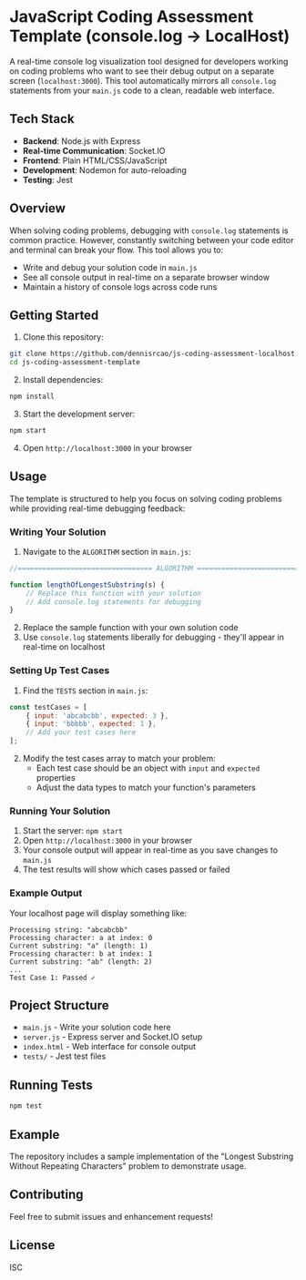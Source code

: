 # JavaScript Coding Assessment Template (console.log → LocalHost)

A real-time console log visualization tool designed for developers working on coding problems who want to see their debug output on a separate screen (`localhost:3000`). This tool automatically mirrors all `console.log` statements from your `main.js` code to a clean, readable web interface.

## Tech Stack
- **Backend**: Node.js with Express
- **Real-time Communication**: Socket.IO
- **Frontend**: Plain HTML/CSS/JavaScript
- **Development**: Nodemon for auto-reloading
- **Testing**: Jest

## Overview
When solving coding problems, debugging with `console.log` statements is common practice. However, constantly switching between your code editor and terminal can break your flow. This tool allows you to:

- Write and debug your solution code in `main.js`
- See all console output in real-time on a separate browser window
- Maintain a history of console logs across code runs


## Getting Started

1. Clone this repository:
```bash
git clone https://github.com/dennisrcao/js-coding-assessment-localhost.git
cd js-coding-assessment-template
```

2. Install dependencies:
```bash
npm install
```

3. Start the development server:
```bash
npm start
```

4. Open `http://localhost:3000` in your browser

## Usage

The template is structured to help you focus on solving coding problems while providing real-time debugging feedback:

### Writing Your Solution

1. Navigate to the `ALGORITHM` section in `main.js`:
```javascript
//================================= ALGORITHM =================================//

function lengthOfLongestSubstring(s) {
    // Replace this function with your solution
    // Add console.log statements for debugging
}
```

2. Replace the sample function with your own solution code
3. Use `console.log` statements liberally for debugging - they'll appear in real-time on localhost

### Setting Up Test Cases

1. Find the `TESTS` section in `main.js`:
```javascript
const testCases = [
    { input: 'abcabcbb', expected: 3 },
    { input: 'bbbbb', expected: 1 },
    // Add your test cases here
];
```

2. Modify the test cases array to match your problem:
   - Each test case should be an object with `input` and `expected` properties
   - Adjust the data types to match your function's parameters

### Running Your Solution

1. Start the server: `npm start`
2. Open `http://localhost:3000` in your browser
3. Your console output will appear in real-time as you save changes to `main.js`
4. The test results will show which cases passed or failed

### Example Output

Your localhost page will display something like:
```
Processing string: "abcabcbb"
Processing character: a at index: 0
Current substring: "a" (length: 1)
Processing character: b at index: 1
Current substring: "ab" (length: 2)
...
Test Case 1: Passed ✓
```

## Project Structure

- `main.js` - Write your solution code here
- `server.js` - Express server and Socket.IO setup
- `index.html` - Web interface for console output
- `tests/` - Jest test files

## Running Tests

```bash
npm test
```

## Example

The repository includes a sample implementation of the "Longest Substring Without Repeating Characters" problem to demonstrate usage.

## Contributing

Feel free to submit issues and enhancement requests!

## License

ISC